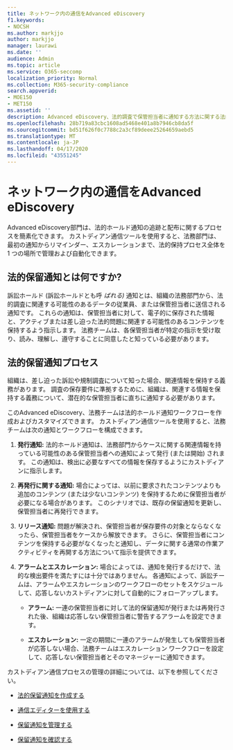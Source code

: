 ```yaml
---
title: ネットワーク内の通信をAdvanced eDiscovery
f1.keywords:
- NOCSH
ms.author: markjjo
author: markjjo
manager: laurawi
ms.date: ''
audience: Admin
ms.topic: article
ms.service: O365-seccomp
localization_priority: Normal
ms.collection: M365-security-compliance
search.appverid:
- MOE150
- MET150
ms.assetid: ''
description: Advanced eDiscovery、法的調査で保管担当者に通知する方法に関する法的ホールド通知ワークフローを簡単に管理できます。
ms.openlocfilehash: 28b719a83cbc1608ad5468e401a8b7946cb8da5f
ms.sourcegitcommit: bd51f626f0c7788c2a3cf89deee25264659aebd5
ms.translationtype: MT
ms.contentlocale: ja-JP
ms.lasthandoff: 04/17/2020
ms.locfileid: "43551245"
---
```

# <a name="work-with-communications-in-advanced-ediscovery"></a>ネットワーク内の通信をAdvanced eDiscovery

Advanced eDiscovery部門は、法的ホールド通知の追跡と配布に関するプロセスを簡素化できます。 カストディアン通信ツールを使用すると、法務部門は、最初の通知からリマインダー、エスカレーションまで、法的保持プロセス全体を 1 つの場所で管理および自動化できます。

## <a name="what-is-a-legal-hold-notification"></a>法的保留通知とは何ですか?

訴訟ホールド (訴訟ホールドとも呼 *ばれる)* 通知とは、組織の法務部門から、法的調査に関連する可能性のあるデータの従業員、または保管担当者に送信される通知です。 これらの通知は、保管担当者に対して、電子的に保存された情報と、アクティブまたは差し迫った法的問題に関連する可能性のあるコンテンツを保持するよう指示します。 法務チームは、各保管担当者が特定の指示を受け取り、読み、理解し、遵守することに同意したと知っている必要があります。

## <a name="the-legal-hold-notification-process"></a>法的保留通知プロセス

組織は、差し迫った訴訟や規制調査について知った場合、関連情報を保持する義務があります。 調査の保存要件に準拠するために、組織は、関連する情報を保持する義務について、潜在的な保管担当者に直ちに通知する必要があります。

このAdvanced eDiscovery、法務チームは法的ホールド通知ワークフローを作成およびカスタマイズできます。 カストディアン通信ツールを使用すると、法務チームは次の通知とワークフローを構成できます。

1. **発行通知:** 法的ホールド通知は、法務部門からケースに関する関連情報を持っている可能性のある保管担当者への通知によって発行 (または開始) されます。 この通知は、検出に必要なすべての情報を保存するようにカストディアンに指示します。

2. **再発行に関する通知:** 場合によっては、以前に要求されたコンテンツよりも追加のコンテンツ (または少ないコンテンツ) を保持するために保管担当者が必要になる場合があります。 このシナリオでは、既存の保留通知を更新し、保管担当者に再発行できます。

3. **リリース通知:** 問題が解決され、保管担当者が保存要件の対象とならなくなったら、保管担当者をケースから解放できます。 さらに、保管担当者にコンテンツを保持する必要がなくなったと通知し、データに関する通常の作業アクティビティを再開する方法について指示を提供できます。

4. **アラームとエスカレーション:** 場合によっては、通知を発行するだけで、法的な検出要件を満たすには十分ではありません。 各通知によって、訴訟チームは、アラームやエスカレーションのワークフローのセットをスケジュールして、応答しないカストディアンに対して自動的にフォローアップします。

   - **アラーム:** 一連の保管担当者に対して法的保留通知が発行または再発行された後、組織は応答しない保管担当者に警告するアラームを設定できます。

   - **エスカレーション:** 一定の期間に一連のアラームが発生しても保管担当者が応答しない場合、法務チームはエスカレーション ワークフローを設定して、応答しない保管担当者とそのマネージャーに通知できます。

カストディアン通信プロセスの管理の詳細については、以下を参照してください。 

- [法的保留通知を作成する](create-hold-notification.md)

- [通信エディターを使用する](using-communications-editor.md)

- [保留通知を管理する](manage-hold-notification.md)

- [保留通知を確認する](acknowledge-hold-notification.md)
